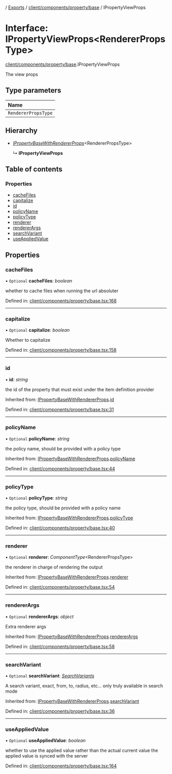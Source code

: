 [](../README.md) / [Exports](../modules.md) / [client/components/property/base](../modules/client_components_property_base.md) / IPropertyViewProps

# Interface: IPropertyViewProps<RendererPropsType\>

[client/components/property/base](../modules/client_components_property_base.md).IPropertyViewProps

The view props

## Type parameters

Name |
:------ |
`RendererPropsType` |

## Hierarchy

* [*IPropertyBaseWithRendererProps*](client_components_property_base.ipropertybasewithrendererprops.md)<RendererPropsType\>

  ↳ **IPropertyViewProps**

## Table of contents

### Properties

- [cacheFiles](client_components_property_base.ipropertyviewprops.md#cachefiles)
- [capitalize](client_components_property_base.ipropertyviewprops.md#capitalize)
- [id](client_components_property_base.ipropertyviewprops.md#id)
- [policyName](client_components_property_base.ipropertyviewprops.md#policyname)
- [policyType](client_components_property_base.ipropertyviewprops.md#policytype)
- [renderer](client_components_property_base.ipropertyviewprops.md#renderer)
- [rendererArgs](client_components_property_base.ipropertyviewprops.md#rendererargs)
- [searchVariant](client_components_property_base.ipropertyviewprops.md#searchvariant)
- [useAppliedValue](client_components_property_base.ipropertyviewprops.md#useappliedvalue)

## Properties

### cacheFiles

• `Optional` **cacheFiles**: *boolean*

whether to cache files when running the url absoluter

Defined in: [client/components/property/base.tsx:168](https://github.com/onzag/itemize/blob/3efa2a4a/client/components/property/base.tsx#L168)

___

### capitalize

• `Optional` **capitalize**: *boolean*

Whether to capitalize

Defined in: [client/components/property/base.tsx:158](https://github.com/onzag/itemize/blob/3efa2a4a/client/components/property/base.tsx#L158)

___

### id

• **id**: *string*

the id of the property that must exist under the item definition
provider

Inherited from: [IPropertyBaseWithRendererProps](client_components_property_base.ipropertybasewithrendererprops.md).[id](client_components_property_base.ipropertybasewithrendererprops.md#id)

Defined in: [client/components/property/base.tsx:31](https://github.com/onzag/itemize/blob/3efa2a4a/client/components/property/base.tsx#L31)

___

### policyName

• `Optional` **policyName**: *string*

the policy name, should be provided with a policy type

Inherited from: [IPropertyBaseWithRendererProps](client_components_property_base.ipropertybasewithrendererprops.md).[policyName](client_components_property_base.ipropertybasewithrendererprops.md#policyname)

Defined in: [client/components/property/base.tsx:44](https://github.com/onzag/itemize/blob/3efa2a4a/client/components/property/base.tsx#L44)

___

### policyType

• `Optional` **policyType**: *string*

the policy type, should be provided with a policy name

Inherited from: [IPropertyBaseWithRendererProps](client_components_property_base.ipropertybasewithrendererprops.md).[policyType](client_components_property_base.ipropertybasewithrendererprops.md#policytype)

Defined in: [client/components/property/base.tsx:40](https://github.com/onzag/itemize/blob/3efa2a4a/client/components/property/base.tsx#L40)

___

### renderer

• `Optional` **renderer**: *ComponentType*<RendererPropsType\>

the renderer in charge of rendering the output

Inherited from: [IPropertyBaseWithRendererProps](client_components_property_base.ipropertybasewithrendererprops.md).[renderer](client_components_property_base.ipropertybasewithrendererprops.md#renderer)

Defined in: [client/components/property/base.tsx:54](https://github.com/onzag/itemize/blob/3efa2a4a/client/components/property/base.tsx#L54)

___

### rendererArgs

• `Optional` **rendererArgs**: *object*

Extra renderer args

Inherited from: [IPropertyBaseWithRendererProps](client_components_property_base.ipropertybasewithrendererprops.md).[rendererArgs](client_components_property_base.ipropertybasewithrendererprops.md#rendererargs)

Defined in: [client/components/property/base.tsx:58](https://github.com/onzag/itemize/blob/3efa2a4a/client/components/property/base.tsx#L58)

___

### searchVariant

• `Optional` **searchVariant**: [*SearchVariants*](../modules/constants.md#searchvariants)

A search variant, exact, from, to, radius, etc...
only truly available in search mode

Inherited from: [IPropertyBaseWithRendererProps](client_components_property_base.ipropertybasewithrendererprops.md).[searchVariant](client_components_property_base.ipropertybasewithrendererprops.md#searchvariant)

Defined in: [client/components/property/base.tsx:36](https://github.com/onzag/itemize/blob/3efa2a4a/client/components/property/base.tsx#L36)

___

### useAppliedValue

• `Optional` **useAppliedValue**: *boolean*

whether to use the applied value rather than the
actual current value the applied value is synced
with the server

Defined in: [client/components/property/base.tsx:164](https://github.com/onzag/itemize/blob/3efa2a4a/client/components/property/base.tsx#L164)

